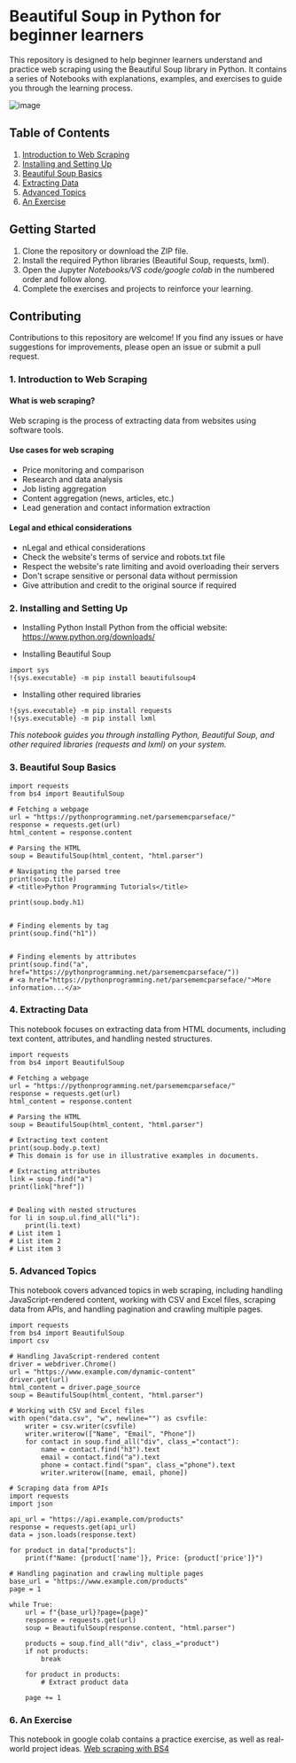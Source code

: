 #  Beautiful Soup in Python for beginner learners

This repository is designed to help beginner learners understand and practice web scraping using the Beautiful Soup library in Python. It contains a series of Notebooks with explanations, examples, and exercises to guide you through the learning process.

![image](https://github.com/aysannazarmohamady/BS_Python/assets/30371881/0d260878-1a47-4cd4-92dc-85c162fc8e7e)

## Table of Contents

1. [Introduction to Web Scraping](https://github.com/aysannazarmohamady/BS_Python/blob/main/README.md#1-introduction-to-web-scraping)
2. [Installing and Setting Up](https://github.com/aysannazarmohamady/BS_Python/blob/main/README.md#2-installing-and-setting-up)
3. [Beautiful Soup Basics](https://github.com/aysannazarmohamady/BS_Python/blob/main/README.md#3--beautiful-soup-basics)
4. [Extracting Data](https://github.com/aysannazarmohamady/BS_Python/blob/main/README.md#4-extracting-data)
5. [Advanced Topics](https://github.com/aysannazarmohamady/BS_Python/blob/main/README.md#5-advanced-topics)
6. [An Exercise]()

## Getting Started

1. Clone the repository or download the ZIP file.
2. Install the required Python libraries (Beautiful Soup, requests, lxml).
3. Open the Jupyter *Notebooks/VS code/google colab* in the numbered order and follow along.
4. Complete the exercises and projects to reinforce your learning.

## Contributing

Contributions to this repository are welcome! If you find any issues or have suggestions for improvements, please open an issue or submit a pull request.


### 1. Introduction to Web Scraping

#### What is web scraping?
Web scraping is the process of extracting data from websites using software tools.

#### Use cases for web scraping
- Price monitoring and comparison
- Research and data analysis
- Job listing aggregation
- Content aggregation (news, articles, etc.)
- Lead generation and contact information extraction

#### Legal and ethical considerations
- nLegal and ethical considerations
- Check the website's terms of service and robots.txt file
- Respect the website's rate limiting and avoid overloading their servers
- Don't scrape sensitive or personal data without permission
- Give attribution and credit to the original source if required

  
### 2. Installing and Setting Up

- Installing Python
Install Python from the official website: https://www.python.org/downloads/

- Installing Beautiful Soup
```
import sys
!{sys.executable} -m pip install beautifulsoup4
```

- Installing other required libraries
```
!{sys.executable} -m pip install requests
!{sys.executable} -m pip install lxml
```
*This notebook guides you through installing Python, Beautiful Soup, and other required libraries (requests and lxml) on your system.*


### 3.  Beautiful Soup Basics

```
import requests
from bs4 import BeautifulSoup

# Fetching a webpage
url = "https://pythonprogramming.net/parsememcparseface/"
response = requests.get(url)
html_content = response.content

# Parsing the HTML
soup = BeautifulSoup(html_content, "html.parser")

# Navigating the parsed tree
print(soup.title)
# <title>Python Programming Tutorials</title>

print(soup.body.h1)


# Finding elements by tag
print(soup.find("h1"))


# Finding elements by attributes
print(soup.find("a", href="https://pythonprogramming.net/parsememcparseface/"))
# <a href="https://pythonprogramming.net/parsememcparseface/">More information...</a>
```


### 4. Extracting Data

This notebook focuses on extracting data from HTML documents, including text content, attributes, and handling nested structures.

```
import requests
from bs4 import BeautifulSoup

# Fetching a webpage
url = "https://pythonprogramming.net/parsememcparseface/"
response = requests.get(url)
html_content = response.content

# Parsing the HTML
soup = BeautifulSoup(html_content, "html.parser")

# Extracting text content
print(soup.body.p.text)
# This domain is for use in illustrative examples in documents.

# Extracting attributes
link = soup.find("a")
print(link["href"])


# Dealing with nested structures
for li in soup.ul.find_all("li"):
    print(li.text)
# List item 1
# List item 2
# List item 3
```

### 5. Advanced Topics

This notebook covers advanced topics in web scraping, including handling JavaScript-rendered content, working with CSV and Excel files, scraping data from APIs, and handling pagination and crawling multiple pages.

```
import requests
from bs4 import BeautifulSoup
import csv

# Handling JavaScript-rendered content
driver = webdriver.Chrome()
url = "https://www.example.com/dynamic-content"
driver.get(url)
html_content = driver.page_source
soup = BeautifulSoup(html_content, "html.parser")

# Working with CSV and Excel files
with open("data.csv", "w", newline="") as csvfile:
    writer = csv.writer(csvfile)
    writer.writerow(["Name", "Email", "Phone"])
    for contact in soup.find_all("div", class_="contact"):
        name = contact.find("h3").text
        email = contact.find("a").text
        phone = contact.find("span", class_="phone").text
        writer.writerow([name, email, phone])

# Scraping data from APIs
import requests
import json

api_url = "https://api.example.com/products"
response = requests.get(api_url)
data = json.loads(response.text)

for product in data["products"]:
    print(f"Name: {product['name']}, Price: {product['price']}")

# Handling pagination and crawling multiple pages
base_url = "https://www.example.com/products"
page = 1

while True:
    url = f"{base_url}?page={page}"
    response = requests.get(url)
    soup = BeautifulSoup(response.content, "html.parser")

    products = soup.find_all("div", class_="product")
    if not products:
        break

    for product in products:
        # Extract product data

    page += 1
```

### 6. An Exercise

This notebook in google colab contains a practice exercise, as well as real-world project ideas.
[Web scraping with BS4](https://colab.research.google.com/drive/14weDrUED3zvfGTiVvjziclYKaBimmKQ-#scrollTo=UKqZdcGXLNWd)


